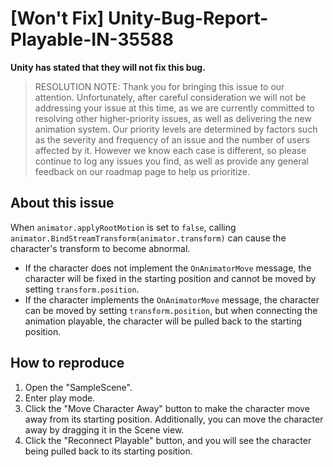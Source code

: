# [Won't Fix] Unity-Bug-Report-Playable-IN-35588

**Unity has stated that they will not fix this bug.**

> RESOLUTION NOTE:
Thank you for bringing this issue to our attention. Unfortunately, after careful consideration we will not be addressing your issue at this time, as we are currently committed to resolving other higher-priority issues, as well as delivering the new animation system. Our priority levels are determined by factors such as the severity and frequency of an issue and the number of users affected by it. However we know each case is different, so please continue to log any issues you find, as well as provide any general feedback on our roadmap page to help us prioritize.

## About this issue

When `animator.applyRootMotion` is set to `false`, calling `animator.BindStreamTransform(animator.transform)` can cause the character's transform to become abnormal.
- If the character does not implement the `OnAnimatorMove` message, the character will be fixed in the starting position and cannot be moved by setting `transform.position`.
- If the character implements the `OnAnimatorMove` message, the character can be moved by setting `transform.position`, but when connecting the animation playable, the character will be pulled back to the starting position.

## How to reproduce

1. Open the "SampleScene".
2. Enter play mode.
3. Click the "Move Character Away" button to make the character move away from its starting position. Additionally, you can move the character away by dragging it in the Scene view.
4. Click the "Reconnect Playable" button, and you will see the character being pulled back to its starting position.
